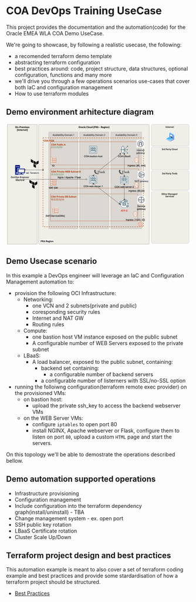 # COA DevOps Training UseCase
This project provides the documentation and the automation(code) for the Oracle EMEA WLA COA Demo UseCase.

We're going to showcase, by following a realistic usecase, the following:
* a recomended terraform demo template
* abstracting terraform configuration
* best practices around: code, project structure, data structures, optional configuration, functions and many more
* we'll drive you through a few operations scenarios use-cases that cover both IaC and configuration management
* How to use terraform modules

## Demo environment arhitecture diagram

![Arhitecture diagram](./Diagrams/COA-Demo-Diagram.png)

## Demo Usecase scenario

In this example a DevOps engineer will leverage an IaC and Configuration Management automation to: 
* provision the following OCI Infrastructure:
    * Networking:
        * one VCN and 2 subnets(private and public)
        * coresponding security rules
        * Internet and NAT GW
        * Routing rules
    * Compute:
        * one bastion host VM instance exposed on the public subnet
        * A configurable number of WEB Servers exposed to the private subnet
    * LBaaS:
        * A load balancer, exposed to the public subnet, containing:
            *  backend set containing:
                * a configurable number of backend servers 
            * a configurable number of listerners with SSL/no-SSL option
* running the folloiwng configuration(terraform remote exec provider) on the provisioned VMs:
    * on bastion host:
        * upload the private ssh_key to access the backend webserver VMs
    * on the WEB Server VMs:
        * configure ```iptables``` to open port 80
        * install NGINX,  Apache webserver or Flask, configure them to listen on port ```80```, upload a custom ```HTML``` page and start the servers.

On this topology we'll be able to demostrate the operations described bellow.

## Demo automation supported operations

* Infrastructure provisioning
* Configuration management
* Include configuration into the terraform dependency graph(install/uninstall) - TBA
* Change management system - ex. open port
* SSH public key rotation 
* LBaaS Certificate rotation
* Cluster Scale Up/Down

## Terraform project design and best practices
This automation example is meant to also cover a set of terraform coding example and best practices and provide some stardardisation of how a terraform project should be structured.
* [Best Practices](Best%20Practices.md)

